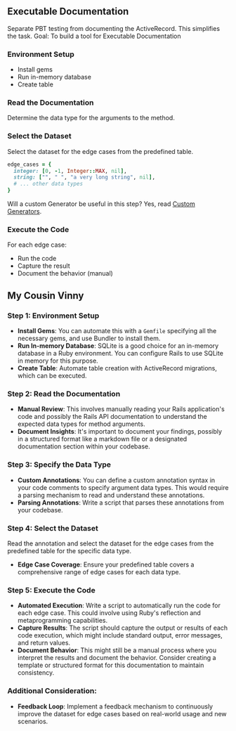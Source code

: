 ## Executable Documentation

Separate PBT testing from documenting the ActiveRecord. This simplifies the task. Goal: To build a tool for Executable Documentation

### Environment Setup

- Install gems
- Run in-memory database
- Create table

### Read the Documentation

Determine the data type for the arguments to the method.

### Select the Dataset

Select the dataset for the edge cases from the predefined table.

```ruby
edge_cases = {
  integer: [0, -1, Integer::MAX, nil],
  string: ["", " ", "a very long string", nil],
  # ... other data types
}
```

Will a custom Generator be useful in this step? Yes, read [Custom Generators](./39.md).

### Execute the Code

For each edge case:

- Run the code
- Capture the result
- Document the behavior (manual)

## My Cousin Vinny

### Step 1: Environment Setup

- **Install Gems**: You can automate this with a `Gemfile` specifying all the necessary gems, and use Bundler to install them.
- **Run In-memory Database**: SQLite is a good choice for an in-memory database in a Ruby environment. You can configure Rails to use SQLite in memory for this purpose.
- **Create Table**: Automate table creation with ActiveRecord migrations, which can be executed.

### Step 2: Read the Documentation

- **Manual Review**: This involves manually reading your Rails application's code and possibly the Rails API documentation to understand the expected data types for method arguments.
- **Document Insights**: It's important to document your findings, possibly in a structured format like a markdown file or a designated documentation section within your codebase.

### Step 3: Specify the Data Type

- **Custom Annotations**: You can define a custom annotation syntax in your code comments to specify argument data types. This would require a parsing mechanism to read and understand these annotations.
- **Parsing Annotations**: Write a script that parses these annotations from your codebase.

### Step 4: Select the Dataset

Read the annotation and select the dataset for the edge cases from the predefined table for the specific data type.

- **Edge Case Coverage**: Ensure your predefined table covers a comprehensive range of edge cases for each data type.

### Step 5: Execute the Code

- **Automated Execution**: Write a script to automatically run the code for each edge case. This could involve using Ruby's reflection and metaprogramming capabilities.
- **Capture Results**: The script should capture the output or results of each code execution, which might include standard output, error messages, and return values.
- **Document Behavior**: This might still be a manual process where you interpret the results and document the behavior. Consider creating a template or structured format for this documentation to maintain consistency.

### Additional Consideration:

- **Feedback Loop**: Implement a feedback mechanism to continuously improve the dataset for edge cases based on real-world usage and new scenarios.
